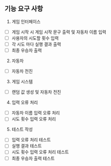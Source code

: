 ## 기능 요구 사항

1. 게임 인터페이스
- [ ] 게임 시작 시 게임 시작 문구 출력 및 자동차 이름 입력
- [ ] 사용자의 시도할 횟수 입력
- [ ] 각 시도 마다 실행 결과 출력
- [ ] 최종 우승자 출력

2. 자동차
- [ ] 자동차 전진

3. 게임 시스템
- [ ] 랜덤 값 생성 및 자동차 전진

4. 입력 오류 처리
- [ ] 자동차 이름 입력 오류 처리
- [ ] 시도 횟수 입력 오류 처리

5. 테스트 작성
- [ ] 입력 오류 처리 테스트
- [ ] 실행 결과 테스트
- [ ] 시도 횟수 입력 오류 처리 테스트
- [ ] 최종 우승자 출력 테스트